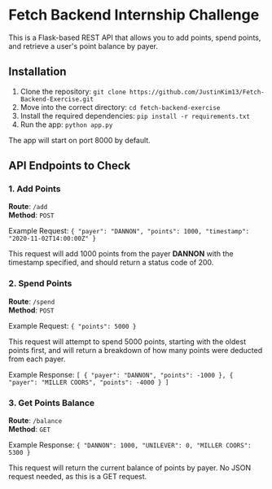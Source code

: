# Fetch Backend Internship Challenge

This is a Flask-based REST API that allows you to add points, spend points, and retrieve a user's point balance by payer.

## Installation

1. Clone the repository:
   `git clone https://github.com/JustinKim13/Fetch-Backend-Exercise.git`
2. Move into the correct directory: 
   `cd fetch-backend-exercise`
3. Install the required dependencies:
   `pip install -r requirements.txt`
4. Run the app:
   `python app.py`

The app will start on port 8000 by default.

## API Endpoints to Check

### 1. Add Points
**Route**: `/add`  
**Method**: `POST`

Example Request:
`{
    "payer": "DANNON",
    "points": 1000,
    "timestamp": "2020-11-02T14:00:00Z"
}`

This request will add 1000 points from the payer **DANNON** with the timestamp specified, and should return a status code of 200.

### 2. Spend Points
**Route**: `/spend`  
**Method**: `POST`

Example Request:
`{
    "points": 5000
}`

This request will attempt to spend 5000 points, starting with the oldest points first, and will return a breakdown of how many points were deducted from each payer.

Example Response:
`[
    { "payer": "DANNON", "points": -1000 },
    { "payer": "MILLER COORS", "points": -4000 }
]`

### 3. Get Points Balance
**Route**: `/balance`  
**Method**: `GET`

Example Response:
`{
    "DANNON": 1000,
    "UNILEVER": 0,
    "MILLER COORS": 5300
}`

This request will return the current balance of points by payer. No JSON request needed, as this is a GET request.

